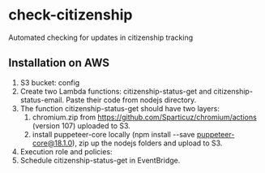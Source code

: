 # check-citizenship
Automated checking for updates in citizenship tracking


## Installation on AWS

1. S3 bucket: config
2. Create two Lambda functions: citizenship-status-get and citizenship-status-email. Paste their code from nodejs directory. 
3. The function citizenship-status-get should have two layers:
   1. chromium.zip from https://github.com/Sparticuz/chromium/actions (version 107) uploaded to S3.
   2. install puppeteer-core locally (npm install --save puppeteer-core@18.1.0), zip up the nodejs folders and upload to S3. 
4. Execution role and policies:
5. Schedule citizenship-status-get in EventBridge. 
